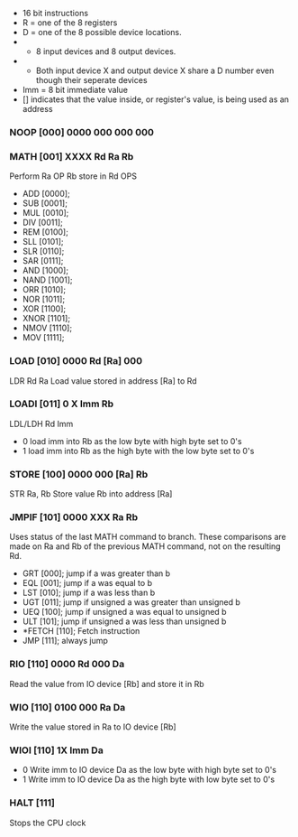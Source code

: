 - 16 bit instructions
- R = one of the 8 registers
- D = one of the 8 possible device locations. 
- - 8 input devices and 8 output devices.
- - Both input device X and output device X share a D number even though their seperate devices 
- Imm = 8 bit immediate value
- [] indicates that the value inside, or register's value, is being used as an address

### NOOP [000] 0000 000 000 000

### MATH [001] XXXX Rd Ra Rb

Perform Ra OP Rb store in Rd
OPS

- ADD   [0000];
- SUB   [0001];
- MUL   [0010];
- DIV   [0011]; 
- REM   [0100]; 
- SLL   [0101];
- SLR   [0110];
- SAR   [0111];
- AND   [1000];
- NAND  [1001];
- ORR   [1010];
- NOR   [1011];
- XOR   [1100];
- XNOR  [1101];
- NMOV  [1110];
- MOV   [1111];


### LOAD [010] 0000 Rd [Ra] 000
LDR Rd Ra
Load value stored in address [Ra] to Rd

### LOADI [011] 0 X Imm Rb
LDL/LDH Rd Imm
- 0 load imm into Rb as the low byte with high byte set to 0's
- 1 load imm into Rb as the high byte with the low byte set to 0's

### STORE [100] 0000 000 [Ra] Rb
STR Ra, Rb
Store value Rb into address [Ra]

### JMPIF [101] 0000 XXX Ra Rb

Uses status of the last MATH command to branch. These comparisons are made on Ra and Rb of the previous MATH command, not on the resulting Rd.

- GRT   [000]; jump if a was greater than b
- EQL   [001]; jump if a was equal to b
- LST   [010]; jump if a was less than b
- UGT   [011]; jump if unsigned a was greater than unsigned b
- UEQ   [100]; jump if unsigned a was equal to unsigned b
- ULT   [101]; jump if unsigned a was less than unsigned b
- *FETCH  [110]; Fetch instruction
- JMP   [111]; always jump

### RIO [110] 0000 Rd 000 Da
Read the value from IO device [Rb] and store it in Rb

### WIO [110] 0100 000 Ra Da
Write the value stored in Ra to IO device [Rb]

### WIOI [110] 1X Imm Da
- 0 Write imm to IO device Da as the low byte with high byte set to 0's
- 1 Write imm to IO device Da as the high byte with low byte set to 0's

### HALT [111]
Stops the CPU clock